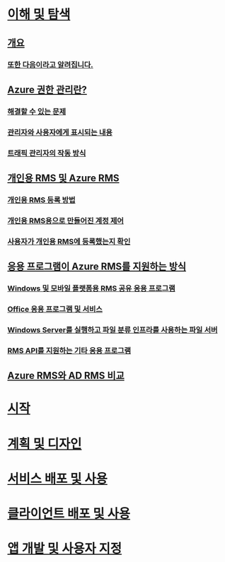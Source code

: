 # [이해 및 탐색](azure-rights-management.md)
## [개요](azure-rights-management.md)
### [또한 다음이라고 알려집니다.](azure-rms-aka.md)
## [Azure 권한 관리란?](what-is-azure-rms.md)
### [해결할 수 있는 문제](azure-rms-problems-it-solves.md)
### [관리자와 사용자에게 표시되는 내용](what-admins-users-see.md)
### [트래픽 관리자의 작동 방식](how-does-it-work.md)
## [개인용 RMS 및 Azure RMS](rms-for-individuals.md)
### [개인용 RMS 등록 방법](rms-for-individuals-user-sign-up.md)
### [개인용 RMS용으로 만들어진 계정 제어](rms-for-individuals-take-control.md)
### [사용자가 개인용 RMS에 등록했는지 확인](rms-for-individuals-identify-sign-up.md)
## [응용 프로그램이 Azure RMS를 지원하는 방식](applications-support.md)
### [Windows 및 모바일 플랫폼용 RMS 공유 응용 프로그램](sharing-app-support.md)
### [Office 응용 프로그램 및 서비스](office-apps-services-support.md)
### [Windows Server를 실행하고 파일 분류 인프라를 사용하는 파일 서버](file-server-support.md)
### [RMS API를 지원하는 기타 응용 프로그램](api-support.md)
## [Azure RMS와 AD RMS 비교](compare-azure-rms-ad-rms.md)
# [시작](/rights-management/get-started/requirements-azure-rms)
# [계획 및 디자인](/rights-management/plan-design/deployment-roadmap)
# [서비스 배포 및 사용](/rights-management/deploy-use/activate-service)
# [클라이언트 배포 및 사용](/rights-management/rms-client/use-client)
# [앱 개발 및 사용자 지정](/rights-management/develop/developers-guide)


<!--HONumber=Apr16_HO4-->


